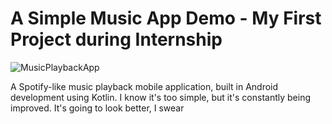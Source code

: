 # A Simple Music App Demo - My First Project during Internship

![MusicPlaybackApp](https://socialify.git.ci/caesiummm/MusicPlaybackApp/image?font=Jost&forks=1&issues=1&language=1&name=1&owner=1&pattern=Signal&stargazers=1&theme=Light)

A Spotify-like music playback mobile application, built in Android development using Kotlin. I know it's too simple, but it's constantly being improved. It's going to look better, I swear

<!-- ## Introduction 
## Concepts
-->
